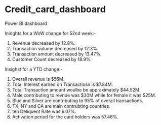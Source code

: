# Credit_card_dashboard
Power BI dashboard

Inidghts for a WoW change for 52nd week:-

1) Revenue decreased by 12.8%.
2) Transaction volume decreased by 12.3%.
3) Transaction amount decreased by 13.47%.
4) Customer Count decreased by 18.9%.

Insighst for a YTD change:-
1) Overall revenue is $55M.
2) Total Interest earned on Transactiosn is $7.84M.
3) Total Transaction amount woulbe be appraximately $44.52M.
4) Male contributing to revnue was $30M while for female it was $25M.
5) Blue and Silver are contributing to 95% of overall transactions.
6) TX, NY and CA are main contrubting countries.
7) teh Deliquent Rate was 6.07%.
8) Activation period for the card holders was 57.46%.
